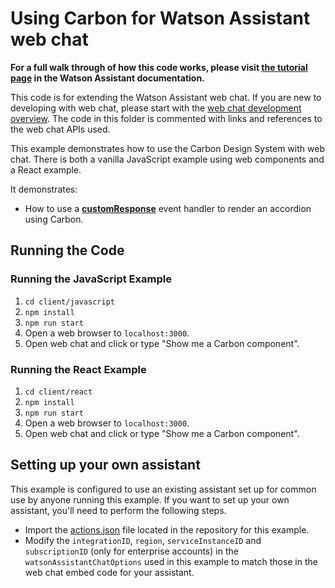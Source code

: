 # Using Carbon for Watson Assistant web chat

**For a full walk through of how this code works, please visit [the tutorial page](DOCS.md) in the Watson Assistant documentation.**

This code is for extending the Watson Assistant web chat. If you are new to developing with web chat, please start with the [web chat development overview](https://cloud.ibm.com/docs/watson-assistant?topic=watson-assistant-web-chat-develop). The code in this folder is commented with links and references to the web chat APIs used.

This example demonstrates how to use the Carbon Design System with web chat. There is both a vanilla JavaScript example using web components and a React example.

It demonstrates:

- How to use a [**customResponse**](https://web-chat.global.assistant.watson.cloud.ibm.com/docs.html?to=api-events#customresponse) event handler to render an accordion using Carbon.

## Running the Code

### Running the JavaScript Example

1. `cd client/javascript`
2. `npm install`
3. `npm run start`
4. Open a web browser to `localhost:3000`.
5. Open web chat and click or type "Show me a Carbon component".

### Running the React Example

1. `cd client/react`
2. `npm install`
3. `npm run start`
4. Open a web browser to `localhost:3000`.
5. Open web chat and click or type "Show me a Carbon component".

## Setting up your own assistant

This example is configured to use an existing assistant set up for common use by anyone running this example. If you want to set up your own assistant, you'll need to perform the following steps.

- Import the [actions.json](actions.json) file located in the repository for this example.
- Modify the `integrationID`, `region`, `serviceInstanceID` and `subscriptionID` (only for enterprise accounts) in the `watsonAssistantChatOptions` used in this example to match those in the web chat embed code for your assistant.